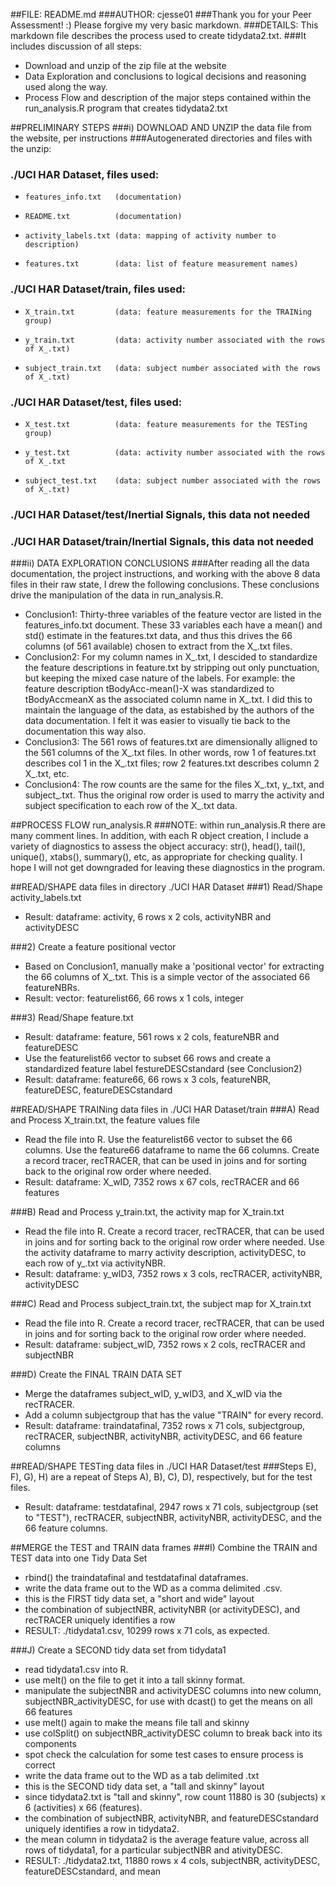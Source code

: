 ##FILE: README.md
###AUTHOR: cjesse01
###Thank you for your Peer Assessment! :) Please forgive my very basic markdown.
###DETAILS: This markdown file describes the process used to create tidydata2.txt. 
###It includes discussion of all steps:
* Download and unzip of the zip file at the website
* Data Exploration and conclusions to logical decisions and reasoning used along the way. 
* Process Flow and description of the major steps contained within the run_analysis.R program that creates tidydata2.txt


##PRELIMINARY STEPS
###i) DOWNLOAD AND UNZIP the data file from the website, per instructions
###Autogenerated directories and files with the unzip:
### ./UCI HAR Dataset, files used:
*     features_info.txt   (documentation)
*     README.txt          (documentation)
*     activity_labels.txt (data: mapping of activity number to description)
*     features.txt        (data: list of feature measurement names)

### ./UCI HAR Dataset/train, files used:
*     X_train.txt         (data: feature measurements for the TRAINing group)
*     y_train.txt         (data: activity number associated with the rows of X_.txt)
*     subject_train.txt   (data: subject number associated with the rows of X_.txt)

### ./UCI HAR Dataset/test, files used:
*     X_test.txt          (data: feature measurements for the TESTing group)
*     y_test.txt          (data: activity number associated with the rows of X_.txt
*     subject_test.txt    (data: subject number associated with the rows of X_.txt)

### ./UCI HAR Dataset/test/Inertial Signals, this data not needed
### ./UCI HAR Dataset/train/Inertial Signals, this data not needed

###ii) DATA EXPLORATION CONCLUSIONS
###After reading all the data documentation, the project instructions, and working with the above 8 data files in their raw state, I drew the following conclusions. These conclusions drive the manipulation of the data in run_analysis.R.
* Conclusion1: Thirty-three variables of the feature vector are listed in the features_info.txt document. These 33 variables each have a mean() and std() estimate in the features.txt data, and thus this drives the 66 columns (of 561 available) chosen to extract from the X_.txt files.
* Conclusion2: For my column names in X_.txt, I descided to standardize the feature descriptions in feature.txt by stripping out only punctuation, but keeping the mixed case nature of the labels. For example:  the feature description tBodyAcc-mean()-X was standardized to tBodyAccmeanX as the associated column name in X_.txt. I did this to maintain the language of the data, as estabished by the authors of the data documentation. I felt it was easier to visually tie back to the documentation this way also.
* Conclusion3: The 561 rows of features.txt are dimensionally alligned to the 561 columns of the X_.txt files.  In other words, row 1 of features.txt describes col 1 in the X_.txt files; row 2 features.txt describes column 2 X_.txt, etc.
* Conclusion4: The row counts are the same for the files X_.txt, y_.txt, and subject_.txt. Thus the original row order is used to marry the activity and subject specification to each row of the X_.txt data.

##PROCESS FLOW run_analysis.R
###NOTE: within run_analysis.R there are many comment lines. In addition, with each R object creation, I include a variety of diagnostics to assess the object accuracy: str(), head(), tail(), unique(), xtabs(), summary(), etc, as appropriate for checking quality. I hope I will not get downgraded for leaving these diagnostics in the program.

##READ/SHAPE data files in directory ./UCI HAR Dataset
###1) Read/Shape activity_labels.txt
* Result: dataframe: activity, 6 rows x 2 cols, activityNBR and activityDESC

###2) Create a feature positional vector
* Based on Conclusion1, manually make a 'positional vector' for extracting the 66 columns of X_.txt.  This is a simple vector of the associated 66 featureNBRs.
* Result: vector: featurelist66, 66 rows x 1 cols, integer

###3) Read/Shape feature.txt
* Result: dataframe: feature, 561 rows x 2 cols, featureNBR and featureDESC
* Use the featurelist66 vector to subset 66 rows and create a standardized feature label festureDESCstandard (see Conclusion2)
* Result: dataframe: feature66, 66 rows x 3 cols, featureNBR, featureDESC, featureDESCstandard
   
   
##READ/SHAPE TRAINing data files in ./UCI HAR Dataset/train
###A) Read and Process X_train.txt, the feature values file
* Read the file into R. Use the featurelist66 vector to subset the 66 columns. Use the feature66 dataframe to name the 66 columns. Create a record tracer, recTRACER, that can be used in joins and for sorting back to the original row order where needed.
* Result: dataframe: X_wID, 7352 rows x 67 cols, recTRACER and 66 features

###B) Read and Process y_train.txt, the activity map for X_train.txt
* Read the file into R. Create a record tracer, recTRACER, that can be used in joins and for sorting back to the original row order where needed. Use the activity dataframe to marry activity description, activityDESC, to each row of y_.txt via activityNBR.
* Result: dataframe: y_wID3,  7352 rows x 3 cols, recTRACER, activityNBR, activityDESC

###C) Read and Process subject_train.txt, the subject map for X_train.txt
* Read the file into R. Create a record tracer, recTRACER, that can be used in joins and for sorting back to the original row order where needed.
* Result: dataframe: subject_wID, 7352 rows x 2 cols, recTRACER and subjectNBR

###D) Create the FINAL TRAIN DATA SET
* Merge the dataframes subject_wID, y_wID3, and X_wID via the recTRACER. 
* Add a column subjectgroup that has the value "TRAIN" for every record.
* Result: dataframe: traindatafinal, 7352 rows x 71 cols, subjectgroup, recTRACER, subjectNBR, activityNBR, activityDESC, and 66 feature columns


##READ/SHAPE TESTing data files in ./UCI HAR Dataset/test
###Steps E), F), G), H) are a repeat of Steps A), B), C), D), respectively, but for the test files.
* Result: dataframe: testdatafinal, 2947 rows x 71 cols, subjectgroup (set to "TEST"), recTRACER, subjectNBR, activityNBR, activityDESC, and the 66 feature columns.

##MERGE the TEST and TRAIN data frames
###I) Combine the TRAIN and TEST data into one Tidy Data Set
* rbind() the traindatafinal and testdatafinal dataframes.
* write the data frame out to the WD as a comma delimited .csv.
* this is the FIRST tidy data set, a "short and wide" layout
* the combination of subjectNBR, activityNBR (or activityDESC), and recTRACER uniquely identifies a row
* RESULT: ./tidydata1.csv, 10299 rows x 71 cols, as expected.

###J) Create a SECOND tidy data set from tidydata1
* read tidydata1.csv into R. 
* use melt() on the file to get it into a tall skinny format.  
* manipulate the subjectNBR and activityDESC columns into new column, subjectNBR_activityDESC, for use with dcast() to get the means on all 66 features
* use melt() again to make the means file tall and skinny
* use colSplit() on subjectNBR_activityDESC column to break back into its components 
* spot check the calculation for some test cases to ensure process is correct
* write the data frame out to the WD as a tab delimited .txt
* this is the SECOND tidy data set, a "tall and skinny" layout
* since tidydata2.txt is "tall and skinny", row count 11880 is 30 (subjects) x 6 (activities) x 66 (features).
* the combination of subjectNBR, activityNBR, and featureDESCstandard uniquely identifies a row in tidydata2. 
* the mean column in tidydata2 is the average feature value, across all rows of tidydata1, for a particular subjectNBR and ativityDESC.
* RESULT: ./tidydata2.txt, 11880 rows x 4 cols, subjectNBR, activityDESC, featureDESCstandard, and mean
